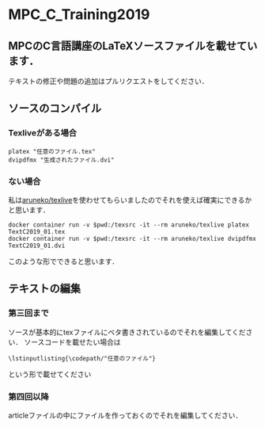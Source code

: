 # MPC_C_Training2019

## MPCのC言語講座のLaTeXソースファイルを載せています．
テキストの修正や問題の追加はプルリクエストをしてください．

## ソースのコンパイル
### Texliveがある場合

```
platex "任意のファイル.tex"
dvipdfmx "生成されたファイル.dvi"
```

### ない場合
私は[aruneko/texlive](https://github.com/aruneko/texlive)を使わせてもらいましたのでそれを使えば確実にできるかと思います．

```
docker container run -v $pwd:/texsrc -it --rm aruneko/texlive platex TextC2019_01.tex
docker container run -v $pwd:/texsrc -it --rm aruneko/texlive dvipdfmx TextC2019_01.dvi
```

このような形でできると思います．

## テキストの編集
### 第三回まで
ソースが基本的にtexファイルにベタ書きされているのでそれを編集してください．
ソースコードを載せたい場合は
```
\lstinputlisting{\codepath/"任意のファイル"}
```
という形で載せてください
### 第四回以降
articleファイルの中にファイルを作っておくのでそれを編集してください．
